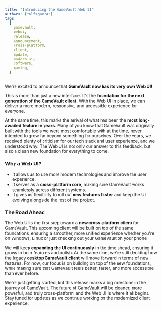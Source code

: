 ```yaml
---
title: "Introducing the GameVault Web UI"
authors: ["alfagun74"]
tags:
  [
    gamevault,
    webui,
    release,
    announcement,
    cross-platform,
    client,
    update,
    modern-ui,
    software,
    gaming,
  ]
---
```


We're excited to announce that **GameVault now has its very own Web UI!**

<!-- truncate -->

This is more than just a new interface. It's the **foundation for the next generation of the GameVault client**. With the Web UI in place, we can deliver a more modern, responsive, and accessible experience for everyone.

At the same time, this marks the arrival of what has been the **most long-awaited feature in years**. Many of you know that GameVault was originally built with the tools we were most comfortable with at the time, never intended to grow far beyond something for ourselves. Over the years, we received plenty of criticism for our tech stack and user experience, and we understood why. The Web UI is not only our answer to this feedback, but also a clean new foundation for everything to come.

### Why a Web UI?

- It allows us to use more modern technologies and improve the user experience.
- It serves as a **cross-platform core**, making sure GameVault works seamlessly across different systems.
- It gives us flexibility to roll out **new features faster** and keep the UI evolving alongside the rest of the project.

### The Road Ahead

The Web UI is the first step toward a **new cross-platform client** for GameVault. This upcoming client will be built on top of the same foundations, ensuring a smoother, more unified experience whether you're on Windows, Linux or just checking out your GameVault on your phone.

We will keep **expanding the UI continuously** in the time ahead, ensuring it grows in both features and polish. At the same time, we're still deciding how the legacy **desktop GameVault client** will move forward in terms of new features. For now, our focus is on building on top of the new foundations, while making sure that GameVault feels better, faster, and more accessible than ever before.

We're just getting started, but this release marks a big milestone in the journey of GameVault. The future of GameVault will be cleaner, more powerful, and truly cross-platform, and the Web UI is where it all begins. Stay tuned for updates as we continue working on the modernized client experience.
